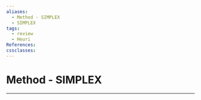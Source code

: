```yaml
---
aliases:
  - Method - SIMPLEX
  - SIMPLEX
tags:
  - review
  - Heuri
References: 
cssclasses:
---
```

# Method - SIMPLEX


***